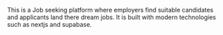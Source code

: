 This is a Job seeking platform where employers find suitable candidates and applicants land there dream jobs. It is built with modern technologies such as nextjs and supabase. 
